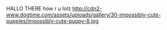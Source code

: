 HALLO THERE
how r u lolz
http://cdn2-www.dogtime.com/assets/uploads/gallery/30-impossibly-cute-puppies/impossibly-cute-puppy-8.jpg
